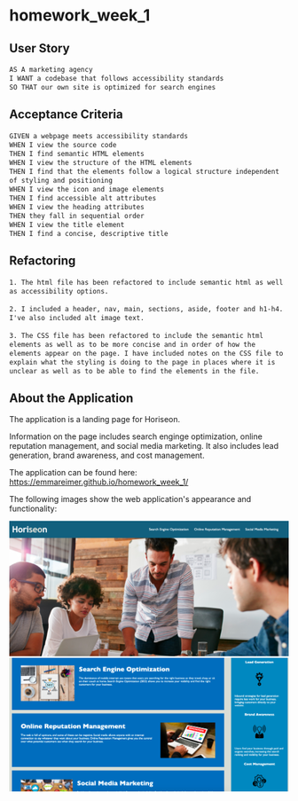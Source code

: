 # homework_week_1

## User Story

```
AS A marketing agency
I WANT a codebase that follows accessibility standards
SO THAT our own site is optimized for search engines
```

## Acceptance Criteria 

```
GIVEN a webpage meets accessibility standards
WHEN I view the source code
THEN I find semantic HTML elements
WHEN I view the structure of the HTML elements
THEN I find that the elements follow a logical structure independent of styling and positioning
WHEN I view the icon and image elements
THEN I find accessible alt attributes
WHEN I view the heading attributes
THEN they fall in sequential order
WHEN I view the title element
THEN I find a concise, descriptive title
```

## Refactoring

```
1. The html file has been refactored to include semantic html as well as accessibility options.

2. I included a header, nav, main, sections, aside, footer and h1-h4. I've also included alt image text.

3. The CSS file has been refactored to include the semantic html elements as well as to be more concise and in order of how the elements appear on the page. I have included notes on the CSS file to explain what the styling is doing to the page in places where it is unclear as well as to be able to find the elements in the file. 
```

## About the Application

The application is a landing page for Horiseon. 

Information on the page includes search enginge optimization, online reputation management, and social media marketing. It also includes lead generation, brand awareness, and cost management. 

The application can be found here: https://emmareimer.github.io/homework_week_1/

The following images show the web application's appearance and functionality:

![screenshot](./screenshot_1.png)
![screenshot](./screenshot_2.png)